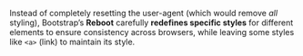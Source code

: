 
Instead of completely resetting the user-agent (which would remove _all_ styling), Bootstrap’s **Reboot** carefully **redefines specific styles** for different elements to ensure consistency across browsers, while leaving some styles like `<a>` (link) to maintain its style.

